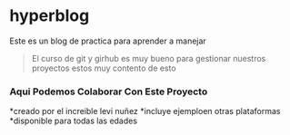 # hyperblog
Este es un blog de practica para aprender a manejar
>El curso de git y girhub es muy bueno para gestionar nuestros proyectos estos muy contento de esto 

### **Aqui Podemos Colaborar Con Este Proyecto**
*creado por el increible levi nuñez
*incluye ejemploen otras plataformas
*disponible para todas las edades
